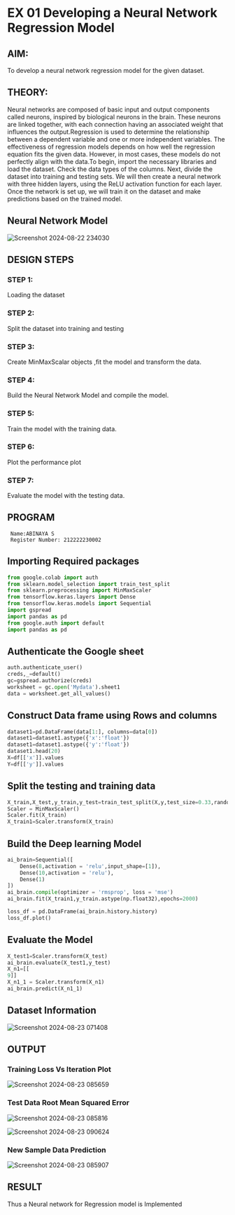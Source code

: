# EX 01 Developing a Neural Network Regression Model

## AIM:

To develop a neural network regression model for the given dataset.

## THEORY:
   Neural networks are composed of basic input and output components called neurons, inspired by biological neurons in the brain. These neurons are linked together, with each connection having an associated weight that influences the output.Regression is used to determine the relationship between a dependent variable and one or more independent variables. The effectiveness of regression models depends on how well the regression equation fits the given data. However, in most cases, these models do not perfectly align with the data.To begin, import the necessary libraries and load the dataset. Check the data types of the columns. Next, divide the dataset into training and testing sets. We will then create a neural network with three hidden layers, using the ReLU activation function for each layer. Once the network is set up, we will train it on the dataset and make predictions based on the trained model.

## Neural Network Model

![Screenshot 2024-08-22 234030](https://github.com/user-attachments/assets/64942e2f-5d35-40ca-af05-45d12fd9b9cb)

## DESIGN STEPS

### STEP 1:
Loading the dataset

### STEP 2:
Split the dataset into training and testing

### STEP 3:
Create MinMaxScalar objects ,fit the model and transform the data.

### STEP 4:
Build the Neural Network Model and compile the model.

### STEP 5:
Train the model with the training data.

### STEP 6:
Plot the performance plot

### STEP 7:
Evaluate the model with the testing data.

## PROGRAM
```
 Name:ABINAYA S
 Register Number: 212222230002
```

## Importing Required packages
```py
from google.colab import auth
from sklearn.model_selection import train_test_split
from sklearn.preprocessing import MinMaxScaler
from tensorflow.keras.layers import Dense
from tensorflow.keras.models import Sequential
import gspread
import pandas as pd
from google.auth import default
import pandas as pd
```

## Authenticate the Google sheet
```py
auth.authenticate_user()
creds,_=default()
gc=gspread.authorize(creds)
worksheet = gc.open('Mydata').sheet1
data = worksheet.get_all_values()
```
## Construct Data frame using Rows and columns
```py
dataset1=pd.DataFrame(data[1:], columns=data[0])
dataset1=dataset1.astype({'x':'float'})
dataset1=dataset1.astype({'y':'float'})
dataset1.head(20)
X=df[['x']].values
Y=df[['y']].values
```
## Split the testing and training data
```py
X_train,X_test,y_train,y_test=train_test_split(X,y,test_size=0.33,random_state=33)
Scaler = MinMaxScaler()
Scaler.fit(X_train)
X_train1=Scaler.transform(X_train)
```
## Build the Deep learning Model
```py
ai_brain=Sequential([
    Dense(8,activation = 'relu',input_shape=[1]),
    Dense(10,activation = 'relu'),
    Dense(1)
])
ai_brain.compile(optimizer = 'rmsprop', loss = 'mse')
ai_brain.fit(X_train1,y_train.astype(np.float32),epochs=2000)

loss_df = pd.DataFrame(ai_brain.history.history)
loss_df.plot()
```

## Evaluate the Model
```py
X_test1=Scaler.transform(X_test)
ai_brain.evaluate(X_test1,y_test)
X_n1=[[
9]]
X_n1_1 = Scaler.transform(X_n1)
ai_brain.predict(X_n1_1)
```



## Dataset Information
![Screenshot 2024-08-23 071408](https://github.com/user-attachments/assets/8fa0e512-3127-47e0-89f0-0fc4d351c4c8)


## OUTPUT

### Training Loss Vs Iteration Plot


![Screenshot 2024-08-23 085659](https://github.com/user-attachments/assets/cc6589be-6a23-47df-bc35-13b9ef526fa3)


### Test Data Root Mean Squared Error
![Screenshot 2024-08-23 085816](https://github.com/user-attachments/assets/4247dfe3-6fa2-4299-8e5d-572dcd3238fd)

![Screenshot 2024-08-23 090624](https://github.com/user-attachments/assets/96e6698a-52b1-4872-b89f-a5de911df515)

### New Sample Data Prediction

![Screenshot 2024-08-23 085907](https://github.com/user-attachments/assets/aa504794-d738-4618-a855-27483395caba)

## RESULT

Thus a Neural network for Regression model is Implemented
